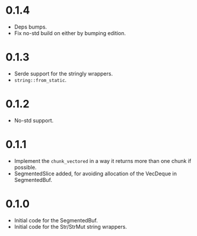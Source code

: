 # 0.1.4

* Deps bumps.
* Fix no-std build on either by bumping edition.

# 0.1.3

* Serde support for the stringly wrappers.
* `string::from_static`.

# 0.1.2

* No-std support.

# 0.1.1

* Implement the `chunk_vectored` in a way it returns more than one chunk if
  possible.
* SegmentedSlice added, for avoiding allocation of the VecDeque in SegmentedBuf.

# 0.1.0

* Initial code for the SegmentedBuf.
* Initial code for the Str/StrMut string wrappers.
